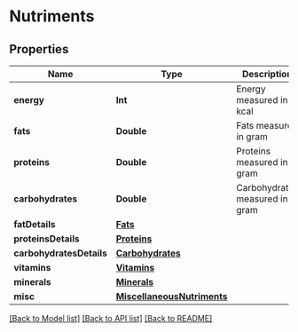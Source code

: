 # Nutriments

## Properties
Name | Type | Description | Notes
------------ | ------------- | ------------- | -------------
**energy** | **Int** | Energy measured in kcal | 
**fats** | **Double** | Fats measured in gram | 
**proteins** | **Double** | Proteins measured in gram | 
**carbohydrates** | **Double** | Carbohydrates measured in gram | 
**fatDetails** | [**Fats**](Fats.md) |  | [optional] 
**proteinsDetails** | [**Proteins**](Proteins.md) |  | [optional] 
**carbohydratesDetails** | [**Carbohydrates**](Carbohydrates.md) |  | [optional] 
**vitamins** | [**Vitamins**](Vitamins.md) |  | [optional] 
**minerals** | [**Minerals**](Minerals.md) |  | [optional] 
**misc** | [**MiscellaneousNutriments**](MiscellaneousNutriments.md) |  | [optional] 

[[Back to Model list]](../README.md#documentation-for-models) [[Back to API list]](../README.md#documentation-for-api-endpoints) [[Back to README]](../README.md)


